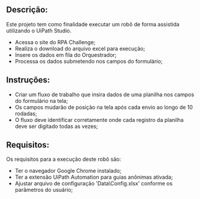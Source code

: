 ## Descrição:

 Este projeto tem como finalidade executar um robô de forma assistida utilizando o UiPath Studio.
 
 - Acessa o site do RPA Challenge;
 - Realiza o download do arquivo excel para execução;
 - Insere os dados em fila do Orquestrador;
 - Processa os dados submetendo nos campos do formulário;

## Instruções:

- Criar um fluxo de trabalho que insira dados de uma planilha nos campos do formulário na tela;
- Os campos mudarão de posição na tela após cada envio ao longo de 10 rodadas;
- O fluxo deve identificar corretamente onde cada registro da planilha deve ser digitado todas as vezes;

## Requisitos:

 Os requisitos para a execução deste robô são:

- Ter o navegador Google Chrome instalado;
- Ter a extensão UiPath Automation para guias anônimas ativada;
- Ajustar arquivo de configuração 'Data\Config.xlsx' conforme os parâmetros do usuário;
